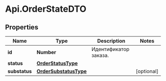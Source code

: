 # Api.OrderStateDTO

## Properties

Name | Type | Description | Notes
------------ | ------------- | ------------- | -------------
**id** | **Number** | Идентификатор заказа. | 
**status** | [**OrderStatusType**](OrderStatusType.md) |  | 
**substatus** | [**OrderSubstatusType**](OrderSubstatusType.md) |  | [optional] 


